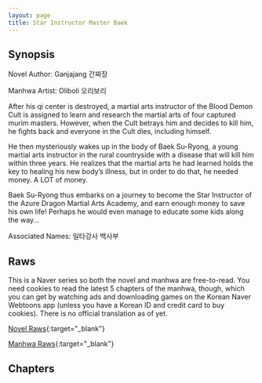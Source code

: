 ```yaml
---
layout: page
title: Star Instructor Master Baek
---
```


## Synopsis

Novel Author: Ganjajang 간짜장

Manhwa Artist: Oliboli 오리보리

After his qi center is destroyed, a martial arts instructor of the Blood Demon Cult is assigned to learn and research the martial arts of four captured murim masters. However, when the Cult betrays him and decides to kill him, he fights back and everyone in the Cult dies, including himself.

He then mysteriously wakes up in the body of Baek Su-Ryong, a young martial arts instructor in the rural countryside with a disease that will kill him within three years. He realizes that the martial arts he had learned holds the key to healing his new body’s illness, but in order to do that, he needed money. A LOT of money.

Baek Su-Ryong thus embarks on a journey to become the Star Instructor of the Azure Dragon Martial Arts Academy, and earn enough money to save his own life! Perhaps he would even manage to educate some kids along the way…

Associated Names: 일타강사 백사부

## Raws

This is a Naver series so both the novel and manhwa are free-to-read. You need cookies to read the latest 5 chapters of the manhwa, though, which you can get by watching ads and downloading games on the Korean Naver Webtoons app (unless you have a Korean ID and credit card to buy cookies). There is no official translation as of yet.

[Novel Raws](https://series.naver.com/novel/detail.series?productNo=5579750){:target="_blank"}

[Manhwa Raws](https://series.naver.com/comic/detail.series?productNo=6698881){:target="_blank"}

## Chapters

